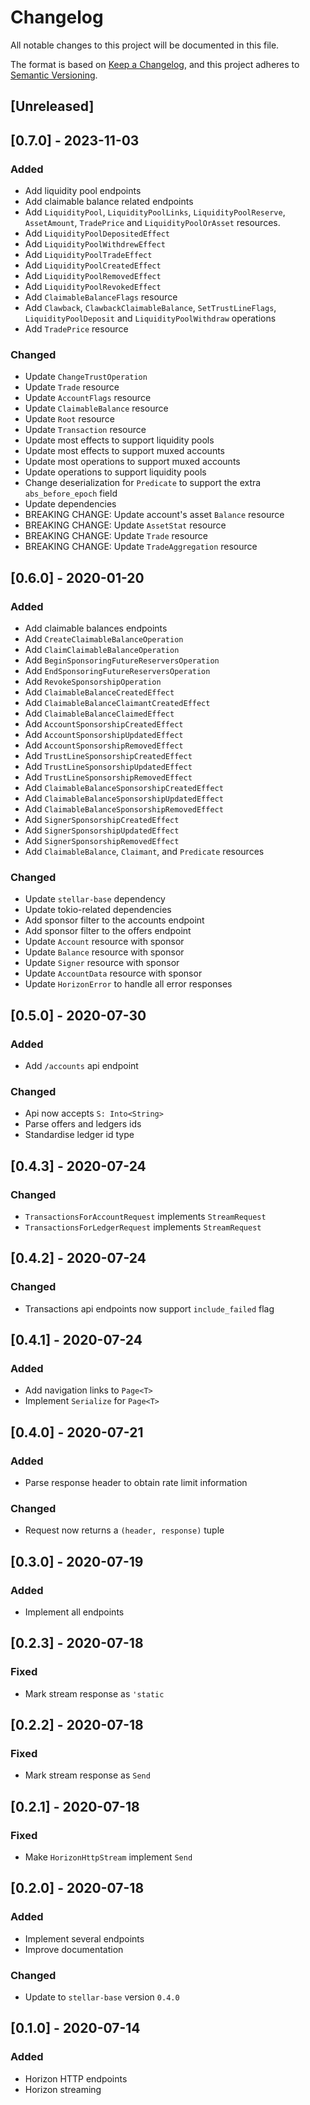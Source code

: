 # Changelog

All notable changes to this project will be documented in this file.

The format is based on [Keep a Changelog](https://keepachangelog.com/en/1.0.0/),
and this project adheres to [Semantic Versioning](https://semver.org/spec/v2.0.0.html).

## [Unreleased]

## [0.7.0] - 2023-11-03
### Added
- Add liquidity pool endpoints
- Add claimable balance related endpoints
- Add `LiquidityPool`, `LiquidityPoolLinks`, `LiquidityPoolReserve`, `AssetAmount`, `TradePrice`
and `LiquidityPoolOrAsset` resources.
- Add `LiquidityPoolDepositedEffect`
- Add `LiquidityPoolWithdrewEffect`
- Add `LiquidityPoolTradeEffect`
- Add `LiquidityPoolCreatedEffect`
- Add `LiquidityPoolRemovedEffect`
- Add `LiquidityPoolRevokedEffect`
- Add `ClaimableBalanceFlags` resource
- Add `Clawback`, `ClawbackClaimableBalance`, `SetTrustLineFlags`, `LiquidityPoolDeposit` and `LiquidityPoolWithdraw` operations
- Add `TradePrice` resource

### Changed
- Update `ChangeTrustOperation`
- Update `Trade` resource
- Update `AccountFlags` resource
- Update `ClaimableBalance` resource
- Update `Root` resource
- Update `Transaction` resource
- Update most effects to support liquidity pools
- Update most effects to support muxed accounts
- Update most operations to support muxed accounts
- Update operations to support liquidity pools
- Change deserialization for `Predicate` to support the extra `abs_before_epoch` field
- Update dependencies
- BREAKING CHANGE: Update account's asset `Balance` resource
- BREAKING CHANGE: Update `AssetStat` resource
- BREAKING CHANGE: Update `Trade` resource
- BREAKING CHANGE: Update `TradeAggregation` resource


## [0.6.0] - 2020-01-20
### Added
 - Add claimable balances endpoints
 - Add `CreateClaimableBalanceOperation`
 - Add `ClaimClaimableBalanceOperation`
 - Add `BeginSponsoringFutureReserversOperation`
 - Add `EndSponsoringFutureReserversOperation`
 - Add `RevokeSponsorshipOperation`
 - Add `ClaimableBalanceCreatedEffect`
 - Add `ClaimableBalanceClaimantCreatedEffect`
 - Add `ClaimableBalanceClaimedEffect`
 - Add `AccountSponsorshipCreatedEffect`
 - Add `AccountSponsorshipUpdatedEffect`
 - Add `AccountSponsorshipRemovedEffect`
 - Add `TrustLineSponsorshipCreatedEffect`
 - Add `TrustLineSponsorshipUpdatedEffect`
 - Add `TrustLineSponsorshipRemovedEffect`
 - Add `ClaimableBalanceSponsorshipCreatedEffect`
 - Add `ClaimableBalanceSponsorshipUpdatedEffect`
 - Add `ClaimableBalanceSponsorshipRemovedEffect`
 - Add `SignerSponsorshipCreatedEffect`
 - Add `SignerSponsorshipUpdatedEffect`
 - Add `SignerSponsorshipRemovedEffect`
 - Add `ClaimableBalance`, `Claimant`, and `Predicate` resources

### Changed
 - Update `stellar-base` dependency
 - Update tokio-related dependencies
 - Add sponsor filter to the accounts endpoint
 - Add sponsor filter to the offers endpoint
 - Update `Account` resource with sponsor
 - Update `Balance` resource with sponsor
 - Update `Signer` resource with sponsor
 - Update `AccountData` resource with sponsor
 - Update `HorizonError` to handle all error responses


## [0.5.0] - 2020-07-30
### Added
 - Add `/accounts` api endpoint

### Changed
 - Api now accepts `S: Into<String>`
 - Parse offers and ledgers ids
 - Standardise ledger id type


## [0.4.3] - 2020-07-24
### Changed
 - `TransactionsForAccountRequest` implements `StreamRequest`
 - `TransactionsForLedgerRequest` implements `StreamRequest`

## [0.4.2] - 2020-07-24
### Changed
 - Transactions api endpoints now support `include_failed` flag


## [0.4.1] - 2020-07-24
### Added
 - Add navigation links to `Page<T>`
 - Implement `Serialize` for `Page<T>`


## [0.4.0] - 2020-07-21
### Added
 - Parse response header to obtain rate limit information

### Changed
 - Request now returns a `(header, response)` tuple


## [0.3.0] - 2020-07-19
### Added
 - Implement all endpoints


## [0.2.3] - 2020-07-18
### Fixed
 - Mark stream response as `'static`


## [0.2.2] - 2020-07-18
### Fixed
 - Mark stream response as `Send`


## [0.2.1] - 2020-07-18
### Fixed
 - Make `HorizonHttpStream` implement `Send`


## [0.2.0] - 2020-07-18
### Added
 - Implement several endpoints
 - Improve documentation


### Changed
 - Update to `stellar-base` version `0.4.0`


## [0.1.0] - 2020-07-14
### Added
 - Horizon HTTP endpoints
 - Horizon streaming
